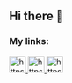 ## Hi there 👋

### My links:


<a href="https://hh.ru/resume/6c646829ff08f4e8e20039ed1f487639793435">
  <img width="30px" src="https://upload.wikimedia.org/wikipedia/commons/7/79/HeadHunter_logo.png" alt="https://upload.wikimedia.org/wikipedia/commons/7/79/HeadHunter_logo.png" />
</a> 
<a href="https://t.me/evyz4">
  <img width="30px" src="https://upload.wikimedia.org/wikipedia/commons/thumb/8/82/Telegram_logo.svg/1024px-Telegram_logo.svg.png" alt="https://upload.wikimedia.org/wikipedia/commons/thumb/8/82/Telegram_logo.svg/1024px-Telegram_logo.svg.png" />
</a>

<a href="mailto:antonovy04@mail.ru">
  <img width="30px" srt="https://img2.freepng.ru/20180421/boe/kisspng-email-computer-icons-ios-7-5adbe4cb8ba315.581635781524360395572.jpg" alt="https://img2.freepng.ru/20180421/boe/kisspng-email-computer-icons-ios-7-5adbe4cb8ba315.581635781524360395572.jpg" />
</a>


